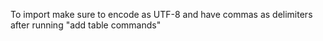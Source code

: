 To import make sure to encode as UTF-8 and have commas as delimiters after running "add table commands"
